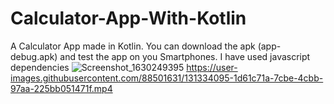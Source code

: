 # Calculator-App-With-Kotlin
A Calculator App made in Kotlin. You can download the apk (app-debug.apk) and test the app on you Smartphones. I have used javascript dependencies
![Screenshot_1630249395](https://user-images.githubusercontent.com/88501631/131255352-5cbdabf8-6980-446e-84f2-c16608b24f01.png)
https://user-images.githubusercontent.com/88501631/131334095-1d61c71a-7cbe-4cbb-97aa-225bb051471f.mp4
